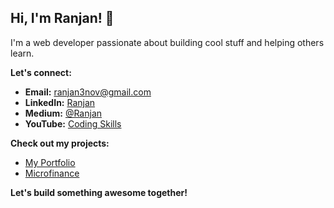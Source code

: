 ## Hi, I'm Ranjan! 👋

I'm a web developer passionate about building cool stuff and helping others learn.

**Let's connect:**

* **Email:** ranjan3nov@gmail.com
* **LinkedIn:** [Ranjan](https://linkedin.com/in/ranjan3nov)
* **Medium:** [@Ranjan](https://medium.com/@ranjan3nov)
* **YouTube:** [Coding Skills](https://www.youtube.com/@codingskils)  

**Check out my projects:**

* [My Portfolio](http:://www.ranjan3nov.in)
* [Microfinance](http:://www.demo.microbyz.com)

**Let's build something awesome together!**
